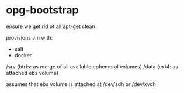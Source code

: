 # opg-bootstrap



ensure we get rid of all apt-get clean



provisions vm with:
- salt
- docker

/srv (btrfs: as merge of all available ephemeral volumes)
/data (ext4: as attached ebs volume)


assumes that ebs volume is attached at /dev/sdh or /dev/xvdh
